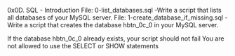 0x0D. SQL - Introduction
File: 0-list_databases.sql -Write a script that lists all databases of your MySQL server.
File: 1-create_database_if_missing.sql -Write a script that creates the database hbtn_0c_0 in your MySQL server.

If the database hbtn_0c_0 already exists, your script should not fail
You are not allowed to use the SELECT or SHOW statements
